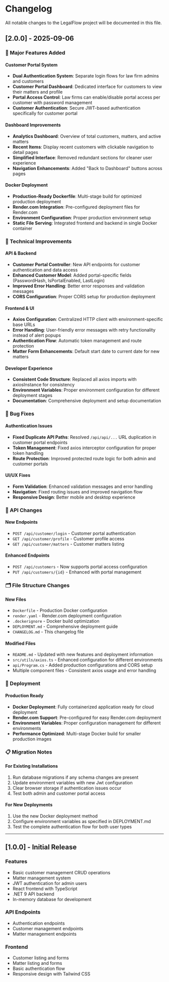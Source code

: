 # Changelog

All notable changes to the LegalFlow project will be documented in this file.

## [2.0.0] - 2025-09-06

### 🚀 Major Features Added

#### Customer Portal System
- **Dual Authentication System**: Separate login flows for law firm admins and customers
- **Customer Portal Dashboard**: Dedicated interface for customers to view their matters and profile
- **Portal Access Control**: Law firms can enable/disable portal access per customer with password management
- **Customer Authentication**: Secure JWT-based authentication specifically for customer portal

#### Dashboard Improvements
- **Analytics Dashboard**: Overview of total customers, matters, and active matters
- **Recent Items**: Display recent customers with clickable navigation to detail pages
- **Simplified Interface**: Removed redundant sections for cleaner user experience
- **Navigation Enhancements**: Added "Back to Dashboard" buttons across pages

#### Docker Deployment
- **Production-Ready Dockerfile**: Multi-stage build for optimized production deployment
- **Render.com Integration**: Pre-configured deployment files for Render.com
- **Environment Configuration**: Proper production environment setup
- **Static File Serving**: Integrated frontend and backend in single Docker container

### 🔧 Technical Improvements

#### API & Backend
- **Customer Portal Controller**: New API endpoints for customer authentication and data access
- **Enhanced Customer Model**: Added portal-specific fields (PasswordHash, IsPortalEnabled, LastLogin)
- **Improved Error Handling**: Better error responses and validation messages
- **CORS Configuration**: Proper CORS setup for production deployment

#### Frontend & UI
- **Axios Configuration**: Centralized HTTP client with environment-specific base URLs
- **Error Handling**: User-friendly error messages with retry functionality instead of alert popups
- **Authentication Flow**: Automatic token management and route protection
- **Matter Form Enhancements**: Default start date to current date for new matters

#### Developer Experience
- **Consistent Code Structure**: Replaced all axios imports with axiosInstance for consistency
- **Environment Variables**: Proper environment configuration for different deployment stages
- **Documentation**: Comprehensive deployment and setup documentation

### 🐛 Bug Fixes

#### Authentication Issues
- **Fixed Duplicate API Paths**: Resolved `/api/api/...` URL duplication in customer portal endpoints
- **Token Management**: Fixed axios interceptor configuration for proper token handling
- **Route Protection**: Improved protected route logic for both admin and customer portals

#### UI/UX Fixes
- **Form Validation**: Enhanced validation messages and error handling
- **Navigation**: Fixed routing issues and improved navigation flow
- **Responsive Design**: Better mobile and desktop experience

### 📝 API Changes

#### New Endpoints
- `POST /api/customer/login` - Customer portal authentication
- `GET /api/customer/profile` - Customer profile access
- `GET /api/customer/matters` - Customer matters listing

#### Enhanced Endpoints
- `POST /api/customers` - Now supports portal access configuration
- `PUT /api/customers/{id}` - Enhanced with portal management

### 🗂️ File Structure Changes

#### New Files
- `Dockerfile` - Production Docker configuration
- `render.yaml` - Render.com deployment configuration
- `.dockerignore` - Docker build optimization
- `DEPLOYMENT.md` - Comprehensive deployment guide
- `CHANGELOG.md` - This changelog file

#### Modified Files
- `README.md` - Updated with new features and deployment information
- `src/utils/axios.ts` - Enhanced configuration for different environments
- `api/Program.cs` - Added production configurations and CORS setup
- Multiple component files - Consistent axios usage and error handling

### 🚀 Deployment

#### Production Ready
- **Docker Deployment**: Fully containerized application ready for cloud deployment
- **Render.com Support**: Pre-configured for easy Render.com deployment
- **Environment Variables**: Proper configuration management for different environments
- **Performance Optimized**: Multi-stage Docker build for smaller production images

### 📋 Migration Notes

#### For Existing Installations
1. Run database migrations if any schema changes are present
2. Update environment variables with new Jwt configuration
3. Clear browser storage if authentication issues occur
4. Test both admin and customer portal access

#### For New Deployments
1. Use the new Docker deployment method
2. Configure environment variables as specified in DEPLOYMENT.md
3. Test the complete authentication flow for both user types

---

## [1.0.0] - Initial Release

### Features
- Basic customer management CRUD operations
- Matter management system
- JWT authentication for admin users
- React frontend with TypeScript
- .NET 9 API backend
- In-memory database for development

### API Endpoints
- Authentication endpoints
- Customer management endpoints
- Matter management endpoints

### Frontend
- Customer listing and forms
- Matter listing and forms
- Basic authentication flow
- Responsive design with Tailwind CSS
